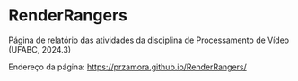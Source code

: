 # RenderRangers
Página de relatório das atividades da disciplina de Processamento de Vídeo (UFABC, 2024.3)

Endereço da página: https://przamora.github.io/RenderRangers/
